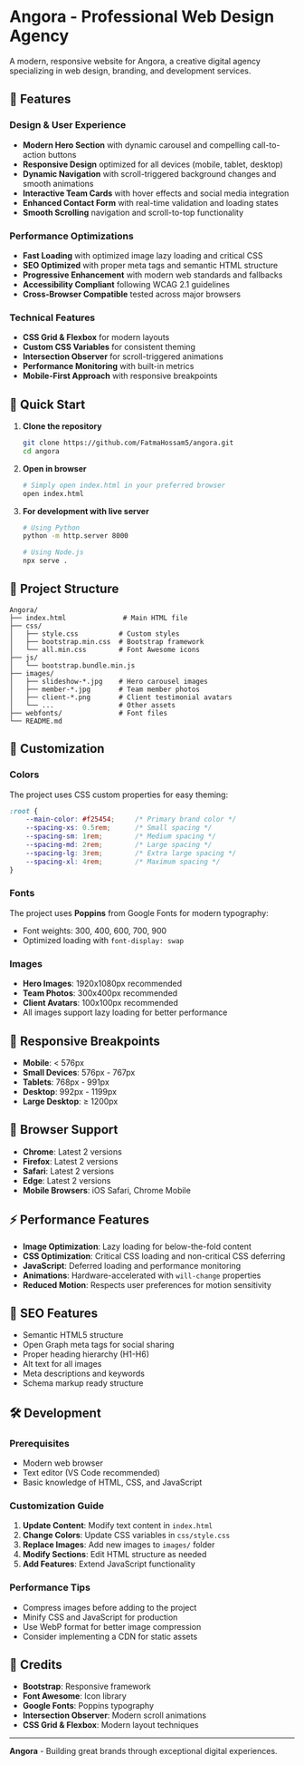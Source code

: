 # Angora - Professional Web Design Agency

A modern, responsive website for Angora, a creative digital agency specializing in web design, branding, and development services.

## 🌟 Features

### Design & User Experience
- **Modern Hero Section** with dynamic carousel and compelling call-to-action buttons
- **Responsive Design** optimized for all devices (mobile, tablet, desktop)
- **Dynamic Navigation** with scroll-triggered background changes and smooth animations
- **Interactive Team Cards** with hover effects and social media integration
- **Enhanced Contact Form** with real-time validation and loading states
- **Smooth Scrolling** navigation and scroll-to-top functionality

### Performance Optimizations
- **Fast Loading** with optimized image lazy loading and critical CSS
- **SEO Optimized** with proper meta tags and semantic HTML structure
- **Progressive Enhancement** with modern web standards and fallbacks
- **Accessibility Compliant** following WCAG 2.1 guidelines
- **Cross-Browser Compatible** tested across major browsers

### Technical Features
- **CSS Grid & Flexbox** for modern layouts
- **Custom CSS Variables** for consistent theming
- **Intersection Observer** for scroll-triggered animations
- **Performance Monitoring** with built-in metrics
- **Mobile-First Approach** with responsive breakpoints

## 🚀 Quick Start

1. **Clone the repository**
   ```bash
   git clone https://github.com/FatmaHossam5/angora.git
   cd angora
   ```

2. **Open in browser**
   ```bash
   # Simply open index.html in your preferred browser
   open index.html
   ```

3. **For development with live server**
   ```bash
   # Using Python
   python -m http.server 8000
   
   # Using Node.js
   npx serve .
   ```

## 📁 Project Structure

```
Angora/
├── index.html              # Main HTML file
├── css/
│   ├── style.css          # Custom styles
│   ├── bootstrap.min.css  # Bootstrap framework
│   └── all.min.css        # Font Awesome icons
├── js/
│   └── bootstrap.bundle.min.js
├── images/
│   ├── slideshow-*.jpg    # Hero carousel images
│   ├── member-*.jpg       # Team member photos
│   ├── client-*.png       # Client testimonial avatars
│   └── ...                # Other assets
├── webfonts/              # Font files
└── README.md
```

## 🎨 Customization

### Colors
The project uses CSS custom properties for easy theming:

```css
:root {
    --main-color: #f25454;     /* Primary brand color */
    --spacing-xs: 0.5rem;      /* Small spacing */
    --spacing-sm: 1rem;        /* Medium spacing */
    --spacing-md: 2rem;        /* Large spacing */
    --spacing-lg: 3rem;        /* Extra large spacing */
    --spacing-xl: 4rem;        /* Maximum spacing */
}
```

### Fonts
The project uses **Poppins** from Google Fonts for modern typography:
- Font weights: 300, 400, 600, 700, 900
- Optimized loading with `font-display: swap`

### Images
- **Hero Images**: 1920x1080px recommended
- **Team Photos**: 300x400px recommended
- **Client Avatars**: 100x100px recommended
- All images support lazy loading for better performance

## 📱 Responsive Breakpoints

- **Mobile**: < 576px
- **Small Devices**: 576px - 767px
- **Tablets**: 768px - 991px
- **Desktop**: 992px - 1199px
- **Large Desktop**: ≥ 1200px

## 🔧 Browser Support

- **Chrome**: Latest 2 versions
- **Firefox**: Latest 2 versions
- **Safari**: Latest 2 versions
- **Edge**: Latest 2 versions
- **Mobile Browsers**: iOS Safari, Chrome Mobile

## ⚡ Performance Features

- **Image Optimization**: Lazy loading for below-the-fold content
- **CSS Optimization**: Critical CSS loading and non-critical CSS deferring
- **JavaScript**: Deferred loading and performance monitoring
- **Animations**: Hardware-accelerated with `will-change` properties
- **Reduced Motion**: Respects user preferences for motion sensitivity

## 🎯 SEO Features

- Semantic HTML5 structure
- Open Graph meta tags for social sharing
- Proper heading hierarchy (H1-H6)
- Alt text for all images
- Meta descriptions and keywords
- Schema markup ready structure

## 🛠️ Development

### Prerequisites
- Modern web browser
- Text editor (VS Code recommended)
- Basic knowledge of HTML, CSS, and JavaScript

### Customization Guide

1. **Update Content**: Modify text content in `index.html`
2. **Change Colors**: Update CSS variables in `css/style.css`
3. **Replace Images**: Add new images to `images/` folder
4. **Modify Sections**: Edit HTML structure as needed
5. **Add Features**: Extend JavaScript functionality

### Performance Tips
- Compress images before adding to the project
- Minify CSS and JavaScript for production
- Use WebP format for better image compression
- Consider implementing a CDN for static assets


## 🙏 Credits

- **Bootstrap**: Responsive framework
- **Font Awesome**: Icon library  
- **Google Fonts**: Poppins typography
- **Intersection Observer**: Modern scroll animations
- **CSS Grid & Flexbox**: Modern layout techniques

---

**Angora** - Building great brands through exceptional digital experiences.
